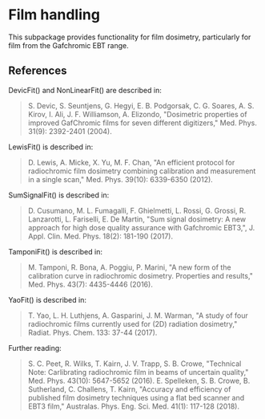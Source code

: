 # Film handling
This subpackage provides functionality for film dosimetry, particularly for film from the Gafchromic EBT range.

## References
DevicFit() and NonLinearFit() are described in: 
> S. Devic, S. Seuntjens, G. Hegyi, E. B. Podgorsak, C. G. Soares, A. S. Kirov, I. Ali, J. F. Williamson, A. Elizondo, "Dosimetric properties of improved GafChromic films for seven different digitizers," Med. Phys. 31(9): 2392-2401 (2004).

LewisFit() is described in:
> D. Lewis, A. Micke, X. Yu, M. F. Chan, "An efficient protocol for radiochromic film dosimetry combining calibration and measurement in a single scan," Med. Phys. 39(10): 6339-6350 (2012).

SumSignalFit() is described in:
> D. Cusumano, M. L. Fumagalli, F. Ghielmetti, L. Rossi, G. Grossi, R. Lanzarotti, L. Fariselli, E. De Martin, "Sum signal dosimetry: A new approach for high dose quality assurance with Gafchromic EBT3,", J. Appl. Clin. Med. Phys. 18(2): 181-190 (2017). 

TamponiFit() is described in:
> M. Tamponi, R. Bona, A. Poggiu, P. Marini, "A new form of the calibration curve in radiochromic dosimetry. Properties and results," Med. Phys. 43(7): 4435-4446 (2016).

YaoFit() is described in: 
> T. Yao, L. H. Luthjens, A. Gasparini, J. M. Warman, "A study of four radiochromic films currently used for (2D) radiation dosimetry," Radiat. Phys. Chem. 133: 37-44 (2017).

Further reading:
> S. C. Peet, R. Wilks, T. Kairn, J. V. Trapp, S. B. Crowe, "Technical Note: Carlibrating radiochromic film in beams of uncertain quality," Med. Phys. 43(10): 5647-5652 (2016). 
> E. Spelleken, S. B. Crowe, B. Sutherland, C. Challens, T. Kairn, "Accuracy and efficiency of published film dosimetry techniques using a flat bed scanner and EBT3 film," Australas. Phys. Eng. Sci. Med. 41(1): 117-128 (2018).